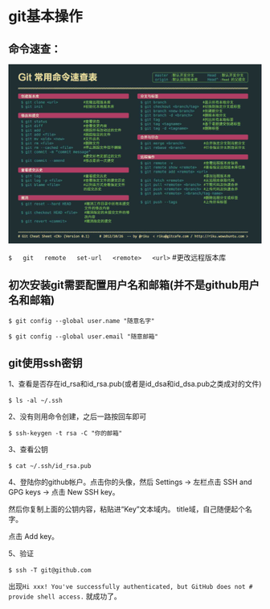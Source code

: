 #  **git基本操作**

## 命令速查：

 ![git](src/git.jpg) 

`$   git   remote   set-url   <remote>   <url>` 	#更改远程版本库

## 初次安装git需要配置用户名和邮箱(并不是github用户名和邮箱)

`$ git config --global user.name "随意名字"`

`$ git config --global user.email "随意邮箱"`

## git使用ssh密钥

1、查看是否存在id_rsa和id_rsa.pub(或者是id_dsa和id_dsa.pub之类成对的文件)

`$ ls -al ~/.ssh` 

2、没有则用命令创建，之后一路按回车即可

`$ ssh-keygen -t rsa -C "你的邮箱"` 

3、查看公钥

`$ cat ~/.ssh/id_rsa.pub` 

4、登陆你的github帐户。点击你的头像，然后 Settings -> 左栏点击 SSH and GPG keys -> 点击 New SSH key。

然后你复制上面的公钥内容，粘贴进“Key”文本域内。 title域，自己随便起个名字。

点击 Add key。

5、验证

`$ ssh -T git@github.com` 

出现`Hi xxx! You've successfully authenticated, but GitHub does not # provide shell access.` 就成功了。